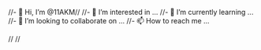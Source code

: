 //- 👋 Hi, I’m @11AKM//
//- 👀 I’m interested in ...
//- 🌱 I’m currently learning ...
//- 💞️ I’m looking to collaborate on ...
//- 📫 How to reach me ...

//<!---
//11AKM/11AKM is a ✨ special ✨ repository because its `README.md` (this file) appears on your GitHub profile.
//You can click the Preview link to take a look at your changes.
//--->
//

